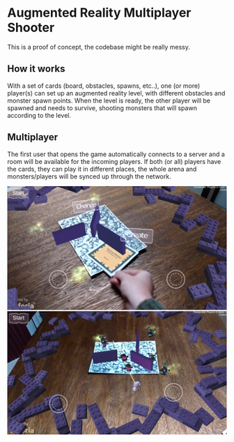 # Augmented Reality Multiplayer Shooter

This is a proof of concept, the codebase might be really messy.

## How it works

With a set of cards (board, obstacles, spawns, etc..), one (or more) player(s) can set up an augmented reality level, with different obstacles and monster spawn points. When the level is ready, the other player will be spawned and needs to survive, shooting monsters that will spawn according to the level.

## Multiplayer

The first user that opens the game automatically connects to a server and a room will be available for the incoming players. If both (or all) players have the cards, they can play it in different places, the whole arena and monsters/players will be synced up through the network.


![sample 1](https://github.com/ramonsaraiva/ar-multiplayer-game/blob/master/etc/sample1.png)
![sample 2](https://github.com/ramonsaraiva/ar-multiplayer-game/blob/master/etc/sample2.png)
